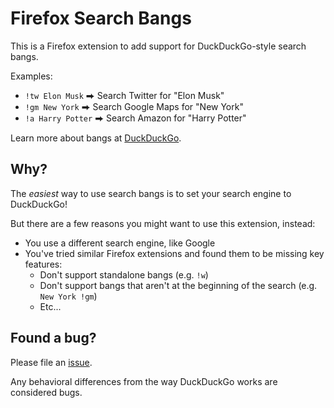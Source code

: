 # Firefox Search Bangs

This is a Firefox extension to add support for DuckDuckGo-style search bangs.

Examples:

* `!tw Elon Musk` ⮕ Search Twitter for "Elon Musk"
* `!gm New York` ⮕ Search Google Maps for "New York"
* `!a Harry Potter` ⮕ Search Amazon for "Harry Potter"

Learn more about bangs at [DuckDuckGo](https://duckduckgo.com/bang).

## Why?

The *easiest* way to use search bangs is to set your search engine to DuckDuckGo!

But there are a few reasons you might want to use this extension, instead:

* You use a different search engine, like Google
* You've tried similar Firefox extensions and found them to be missing key features:
     - Don't support standalone bangs (e.g. `!w`)
     - Don't support bangs that aren't at the beginning of the search (e.g. `New York !gm`)
     - Etc...

## Found a bug?

Please file an [issue](https://github.com/danielktaylor/search-bangs/issues).

Any behavioral differences from the way DuckDuckGo works are considered bugs.
